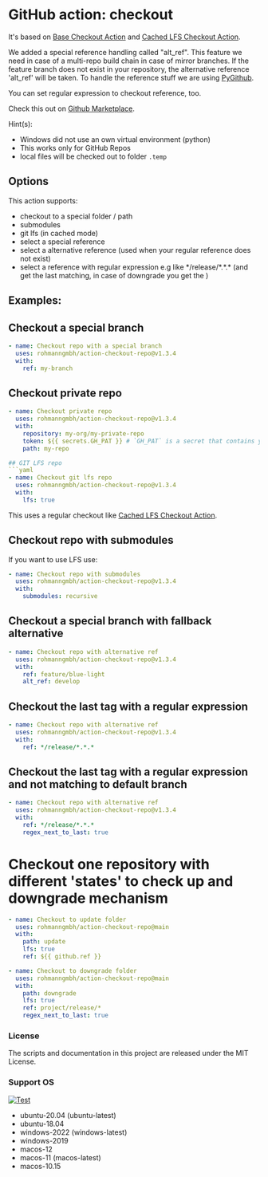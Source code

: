# GitHub action: checkout

It's based on [Base Checkout Action](https://github.com/actions/checkout) and [Cached LFS Checkout Action](https://github.com/nschloe/action-cached-lfs-checkout).

We added a special reference handling called "alt_ref". This feature we need in case of a multi-repo build chain in case of mirror branches. If the feature branch does not exist in your repository, the alternative reference 'alt_ref' will be taken. To handle the reference stuff we are using [PyGithub](https://github.com/PyGithub/PyGithub).

You can set regular expression to checkout reference, too.

Check this out on [Github Marketplace](https://github.com/marketplace/actions/checkout-repo).

Hint(s):
- Windows did not use an own virtual environment (python)
- This works only for GitHub Repos
- local files will be checked out to folder `.temp`

## Options

This action supports:
- checkout to a special folder / path
- submodules
- git lfs (in cached mode)
- select a special reference
- select a alternative reference (used when your regular reference does not exist)
- select a reference with regular expression e.g like \*/release/\*.\*.\* (and get the last matching, in case of downgrade you get the )

## Examples:

## Checkout a special branch
```yaml
- name: Checkout repo with a special branch
  uses: rohmanngmbh/action-checkout-repo@v1.3.4
  with:
    ref: my-branch
```

## Checkout private repo
```yaml
- name: Checkout private repo
  uses: rohmanngmbh/action-checkout-repo@v1.3.4
  with:
    repository: my-org/my-private-repo
    token: ${{ secrets.GH_PAT }} # `GH_PAT` is a secret that contains your PAT
    path: my-repo

## GIT LFS repo
```yaml
- name: Checkout git lfs repo
  uses: rohmanngmbh/action-checkout-repo@v1.3.4
  with:
    lfs: true
```
This uses a regular checkout like [Cached LFS Checkout Action](https://github.com/nschloe/action-cached-lfs-checkout).

## Checkout repo with submodules
If you want to use LFS use:

```yaml
- name: Checkout repo with submodules
  uses: rohmanngmbh/action-checkout-repo@v1.3.4
  with:
    submodules: recursive
```

## Checkout a special branch with fallback alternative
```yaml
- name: Checkout repo with alternative ref
  uses: rohmanngmbh/action-checkout-repo@v1.3.4
  with:
    ref: feature/blue-light
    alt_ref: develop
```

## Checkout the last tag with a regular expression
```yaml
- name: Checkout repo with alternative ref
  uses: rohmanngmbh/action-checkout-repo@v1.3.4
  with:
    ref: */release/*.*.* 
```

## Checkout the last tag with a regular expression and not matching to default branch
```yaml
- name: Checkout repo with alternative ref
  uses: rohmanngmbh/action-checkout-repo@v1.3.4
  with:
    ref: */release/*.*.* 
    regex_next_to_last: true
```

# Checkout one repository with different 'states' to check up and downgrade mechanism 
```yaml
- name: Checkout to update folder
  uses: rohmanngmbh/action-checkout-repo@main
  with:
    path: update
    lfs: true
    ref: ${{ github.ref }}

- name: Checkout to downgrade folder
  uses: rohmanngmbh/action-checkout-repo@main
  with:
    path: downgrade
    lfs: true
    ref: project/release/*
    regex_next_to_last: true
```


### License

The scripts and documentation in this project are released under the MIT License.


### Support OS

[![Test](https://github.com/rohmanngmbh/action-checkout-repo/actions/workflows/ci.yml/badge.svg)](https://github.com/rohmanngmbh/action-checkout-repo/actions/workflows/ci.yml)

* ubuntu-20.04 (ubuntu-latest)
* ubuntu-18.04
* windows-2022 (windows-latest)
* windows-2019
* macos-12
* macos-11 (macos-latest)
* macos-10.15
